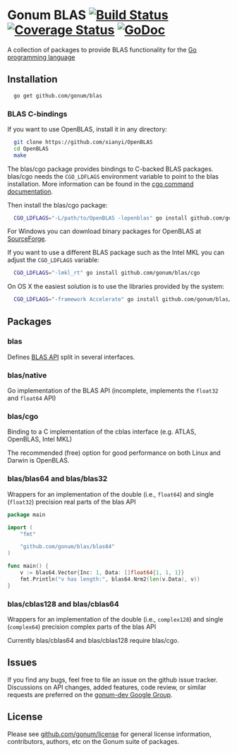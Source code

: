 # Gonum BLAS [![Build Status](https://travis-ci.org/gonum/blas.svg?branch=master)](https://travis-ci.org/gonum/blas)  [![Coverage Status](https://coveralls.io/repos/gonum/blas/badge.svg?branch=master&service=github)](https://coveralls.io/github/gonum/blas?branch=master) [![GoDoc](https://godoc.org/github.com/gonum/blas?status.svg)](https://godoc.org/github.com/gonum/blas)

A collection of packages to provide BLAS functionality for the [Go programming
language](http://golang.org)

## Installation
```sh
  go get github.com/gonum/blas
```

### BLAS C-bindings

If you want to use OpenBLAS, install it in any directory:
```sh
  git clone https://github.com/xianyi/OpenBLAS
  cd OpenBLAS
  make
```

The blas/cgo package provides bindings to C-backed BLAS packages. blas/cgo needs the `CGO_LDFLAGS`
environment variable to point to the blas installation. More information can be found in the
[cgo command documentation](http://golang.org/cmd/cgo/).

Then install the blas/cgo package:
```sh
  CGO_LDFLAGS="-L/path/to/OpenBLAS -lopenblas" go install github.com/gonum/blas/cgo
```

For Windows you can download binary packages for OpenBLAS at
[SourceForge](http://sourceforge.net/projects/openblas/files/).

If you want to use a different BLAS package such as the Intel MKL you can
adjust the `CGO_LDFLAGS` variable:
```sh
  CGO_LDFLAGS="-lmkl_rt" go install github.com/gonum/blas/cgo
```

On OS X the easiest solution is to use the libraries provided by the system:
```sh
  CGO_LDFLAGS="-framework Accelerate" go install github.com/gonum/blas/cgo
```

## Packages

### blas

Defines [BLAS API](http://www.netlib.org/blas/blast-forum/cinterface.pdf) split in several
interfaces.

### blas/native

Go implementation of the BLAS API (incomplete, implements the `float32` and `float64` API)

### blas/cgo

Binding to a C implementation of the cblas interface (e.g. ATLAS, OpenBLAS, Intel MKL)

The recommended (free) option for good performance on both Linux and Darwin is OpenBLAS.

### blas/blas64 and blas/blas32

Wrappers for an implementation of the double (i.e., `float64`) and single (`float32`)
precision real parts of the blas API

```Go
package main

import (
	"fmt"

	"github.com/gonum/blas/blas64"
)

func main() {
	v := blas64.Vector{Inc: 1, Data: []float64{1, 1, 1}}
	fmt.Println("v has length:", blas64.Nrm2(len(v.Data), v))
}
```

### blas/cblas128 and blas/cblas64

Wrappers for an implementation of the double (i.e., `complex128`) and single (`complex64`) 
precision complex parts of the blas API

Currently blas/cblas64 and blas/cblas128 require blas/cgo.

## Issues

If you find any bugs, feel free to file an issue on the github issue tracker.
Discussions on API changes, added features, code review, or similar requests
are preferred on the [gonum-dev Google Group](https://groups.google.com/forum/#!forum/gonum-dev).

## License

Please see [github.com/gonum/license](https://github.com/gonum/license) for general
license information, contributors, authors, etc on the Gonum suite of packages.
